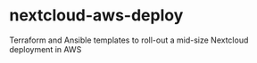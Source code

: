 # nextcloud-aws-deploy
Terraform and Ansible templates to roll-out a mid-size Nextcloud deployment in AWS
